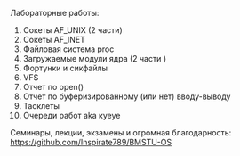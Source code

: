 Лабораторные работы:

1. Сокеты AF_UNIX (2 части)
2. Сокеты AF_INET
3. Файловая система proc
4. Загружаемые модули ядра (2 части )
5. Фортунки и сикфайлы
6. VFS 
7. Отчет по open()
8. Отчет по буферизированному (или нет) вводу-выводу
9. Тасклеты
10. Очереди работ aka куеуе


Семинары, лекции, экзамены и огромная благодарность: https://github.com/Inspirate789/BMSTU-OS